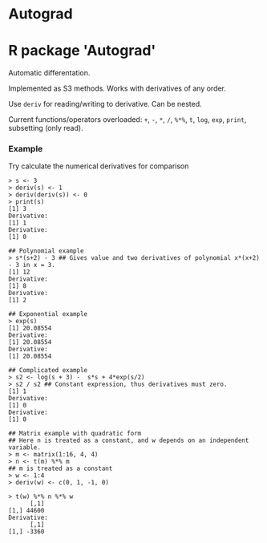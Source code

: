 # Autograd
# R package 'Autograd'

Automatic differentation.

Implemented as S3 methods. Works with derivatives of any order.



Use ``deriv`` for reading/writing to derivative. Can be nested.

Current functions/operators overloaded:
`+`, `-`, `*`, `/`, `%*%`, `t`, `log`, `exp`, `print`, subsetting (only read). 

### Example
Try calculate the numerical derivatives for comparison
```
> s <- 3
> deriv(s) <- 1
> deriv(deriv(s)) <- 0
> print(s)
[1] 3
Derivative:
[1] 1
Derivative:
[1] 0

## Polynomial example
> s*(s+2) - 3 ## Gives value and two derivatives of polynomial x*(x+2) - 3 in x = 3.
[1] 12
Derivative:
[1] 8
Derivative:
[1] 2

## Exponential example
> exp(s)
[1] 20.08554
Derivative:
[1] 20.08554
Derivative:
[1] 20.08554

## Complicated example
> s2 <- log(s + 3) -  s*s + 4*exp(s/2)
> s2 / s2 ## Constant expression, thus derivatives must zero.
[1] 1
Derivative:
[1] 0
Derivative:
[1] 0

## Matrix example with quadratic form
## Here n is treated as a constant, and w depends on an independent variable.
> m <- matrix(1:16, 4, 4)
> n <- t(m) %*% m
## m is treated as a constant
> w <- 1:4
> deriv(w) <- c(0, 1, -1, 0)

> t(w) %*% n %*% w
      [,1]
[1,] 44600
Derivative:
      [,1]
[1,] -3360
```


